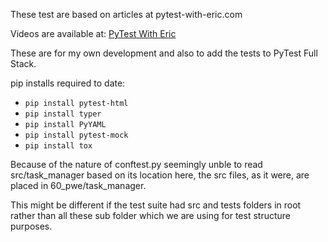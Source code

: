 These test are based on articles at pytest-with-eric.com

Videos are available at: [PyTest With Eric](https://www.youtube.com/playlist?list=PLsszRSbzjyvm5meFiH-rDU-YiC5kcOLcK)

These are for my own development and also to add the tests to PyTest Full Stack.

pip installs required to date:

- `pip install pytest-html`
- `pip install typer`
- `pip install PyYAML`
- `pip install pytest-mock`
- `pip install tox`

Because of the nature of conftest.py seemingly unble to read src/task_manager based on its location here, the src files, as it were, are placed in 60_pwe/task_manager.

This might be different if the test suite had src and tests folders in root rather than all these sub folder which we are using for test structure  purposes.